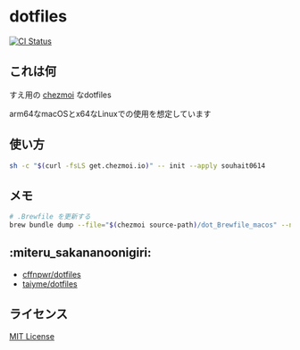 # dotfiles

[![CI Status](https://img.shields.io/github/actions/workflow/status/souhait0614/dotfiles/ci.yaml?style=flat-square&label=CI)](https://github.com/souhait0614/dotfiles/actions/workflows/ci.yaml)

## これは何

すえ用の [chezmoi](https://www.chezmoi.io) なdotfiles

arm64なmacOSとx64なLinuxでの使用を想定しています

## 使い方

```sh
sh -c "$(curl -fsLS get.chezmoi.io)" -- init --apply souhait0614
```

## メモ

```sh
# .Brewfile を更新する
brew bundle dump --file="$(chezmoi source-path)/dot_Brewfile_macos" --no-vscode --force
```

## :miteru_sakananoonigiri:

- [cffnpwr/dotfiles](https://github.com/cffnpwr/dotfiles)
- [taiyme/dotfiles](https://github.com/taiyme/dotfiles)

## ライセンス

[MIT License](./LICENSE)

